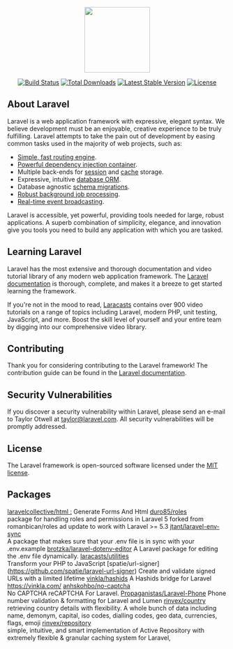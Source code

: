 <p align="center"><a href="https://laravel.com" target="_blank"><img width="150"src="https://laravel.com/laravel.png"></a></p>

<p align="center">
<a href="https://travis-ci.org/laravel/framework"><img src="https://travis-ci.org/laravel/framework.svg" alt="Build Status"></a>
<a href="https://packagist.org/packages/laravel/framework"><img src="https://poser.pugx.org/laravel/framework/d/total.svg" alt="Total Downloads"></a>
<a href="https://packagist.org/packages/laravel/framework"><img src="https://poser.pugx.org/laravel/framework/v/stable.svg" alt="Latest Stable Version"></a>
<a href="https://packagist.org/packages/laravel/framework"><img src="https://poser.pugx.org/laravel/framework/license.svg" alt="License"></a>
</p>

## About Laravel

Laravel is a web application framework with expressive, elegant syntax. We believe development must be an enjoyable, creative experience to be truly fulfilling. Laravel attempts to take the pain out of development by easing common tasks used in the majority of web projects, such as:

- [Simple, fast routing engine](https://laravel.com/docs/routing).
- [Powerful dependency injection container](https://laravel.com/docs/container).
- Multiple back-ends for [session](https://laravel.com/docs/session) and [cache](https://laravel.com/docs/cache) storage.
- Expressive, intuitive [database ORM](https://laravel.com/docs/eloquent).
- Database agnostic [schema migrations](https://laravel.com/docs/migrations).
- [Robust background job processing](https://laravel.com/docs/queues).
- [Real-time event broadcasting](https://laravel.com/docs/broadcasting).

Laravel is accessible, yet powerful, providing tools needed for large, robust applications. A superb combination of simplicity, elegance, and innovation give you tools you need to build any application with which you are tasked.

## Learning Laravel

Laravel has the most extensive and thorough documentation and video tutorial library of any modern web application framework. The [Laravel documentation](https://laravel.com/docs) is thorough, complete, and makes it a breeze to get started learning the framework.

If you're not in the mood to read, [Laracasts](https://laracasts.com) contains over 900 video tutorials on a range of topics including Laravel, modern PHP, unit testing, JavaScript, and more. Boost the skill level of yourself and your entire team by digging into our comprehensive video library.

## Contributing

Thank you for considering contributing to the Laravel framework! The contribution guide can be found in the [Laravel documentation](http://laravel.com/docs/contributions).

## Security Vulnerabilities

If you discover a security vulnerability within Laravel, please send an e-mail to Taylor Otwell at taylor@laravel.com. All security vulnerabilities will be promptly addressed.

## License

The Laravel framework is open-sourced software licensed under the [MIT license](http://opensource.org/licenses/MIT).
## Packages
[laravelcollective/html :](https://laravelcollective.com/docs/5.3/html)
  Generate Forms And Html
[duro85/roles](https://packagist.org/packages/duro85/roles)   
  package for handling roles and permissions in Laravel 5 forked from romanbican/roles ad update to work with Laravel >= 5.3
[jtant/laravel-env-sync](https://github.com/JulienTant/Laravel-Env-Sync)  
  A package that makes sure that your .env file is in sync with your .env.example
[brotzka/laravel-dotenv-editor](https://github.com/Brotzka/laravel-dotenv-editor)
  A Laravel package for editing the .env file dynamically. 
[laracasts/utilities](https://packagist.org/packages/laracasts/utilities)     
  Transform your PHP to JavaScript
[spatie/url-signer] (https://github.com/spatie/laravel-url-signer)
  Create and validate signed URLs with a limited lifetime
[vinkla/hashids](https://github.com/vinkla/laravel-hashids)
  A Hashids bridge for Laravel https://vinkla.com/
[anhskohbo/no-captcha](https://github.com/anhskohbo/no-captcha)    
  No CAPTCHA reCAPTCHA For Laravel. 
[Propaganistas/Laravel-Phone](https://github.com/Propaganistas/Laravel-Phone)
  Phone number validation & formatting for Laravel and Lumen 
[rinvex/country](https://github.com/rinvex/country)
   retrieving country details with flexibility. A whole bunch of data including name, demonym, capital, iso codes, dialling codes, geo data, currencies, flags, emoji
[rinvex/repository](https://github.com/rinvex/repository)         
   simple, intuitive, and smart implementation of Active Repository with extremely flexible & granular caching system for Laravel,   